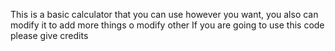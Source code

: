 This is a basic calculator that you can use however you want, you also can modify it to add more things o modify other
If you are going to use this code please give credits
